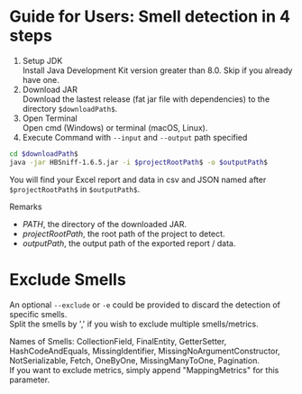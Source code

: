 # Guide for Users: Smell detection in 4 steps
1. Setup JDK     
Install Java Development Kit version greater than 8.0. Skip if you already have one.     
2. Download JAR     
Download the lastest release (fat jar file with dependencies) to the directory ```$downloadPath$```.    
3. Open Terminal     
Open cmd (Windows) or terminal (macOS, Linux).   
1. Execute Command with ```--input``` and ```--output``` path specified  
```bash
cd $downloadPath$
java -jar HBSniff-1.6.5.jar -i $projectRootPath$ -o $outputPath$
```

You will find your Excel report and data in csv and JSON named after ```$projectRootPath$``` in ```$outputPath$```.

Remarks 
* $PATH$, the directory of the downloaded JAR.
* $projectRootPath$, the root path of the project to detect.
* $outputPath$, the output path of the exported report / data.

# Exclude Smells
An optional ```--exclude``` or ```-e``` could be provided to discard the detection of specific smells.       
Split the smells by ',' if you wish to exclude multiple smells/metrics.       

Names of Smells: 
CollectionField,
FinalEntity,
GetterSetter,
HashCodeAndEquals,
MissingIdentifier,
MissingNoArgumentConstructor,
NotSerializable,
Fetch,
OneByOne,
MissingManyToOne,
Pagination.       
If you want to exclude metrics, simply append "MappingMetrics" for this parameter.      
